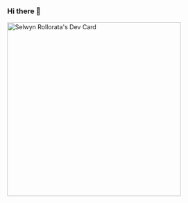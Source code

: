 ### Hi there 👋


<a href="https://app.daily.dev/wynrollorata"><img src="https://api.daily.dev/devcards/56161b1b3597440380765332f7c85ca7.png?r=2gj" width="400" alt="Selwyn Rollorata's Dev Card"/></a>
<!--
**srollorata/srollorata** is a ✨ _special_ ✨ repository because its `README.md` (this file) appears on your GitHub profile.

Here are some ideas to get you started:

- 🔭 I’m currently working on ...
- 🌱 I’m currently learning ...
- 👯 I’m looking to collaborate on ...
- 🤔 I’m looking for help with ...
- 💬 Ask me about ...
- 📫 How to reach me: ...
- 😄 Pronouns: ...
- ⚡ Fun fact: ...
-->
